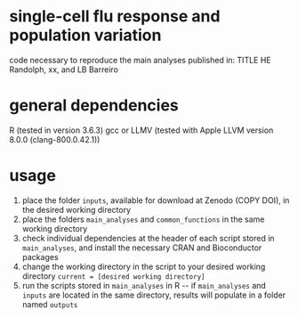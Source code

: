 # single-cell flu response and population variation
code necessary to reproduce the main analyses published in:
TITLE
HE Randolph, xx, and LB Barreiro

# general dependencies
R (tested in version 3.6.3)
gcc or LLMV (tested with Apple LLVM version 8.0.0 (clang-800.0.42.1))

# usage
1. place the folder `inputs`, available for download at Zenodo (COPY DOI), in the desired working directory
2. place the folders `main_analyses` and `common_functions` in the same working directory
3. check individual dependencies at the header of each script stored in `main_analyses`, and install the necessary CRAN and Bioconductor packages
4. change the working directory in the script to your desired working directory
```current = [desired working directory]```
5. run the scripts stored in `main_analyses` in R -- if `main_analyses` and `inputs` are located in the same directory, results will populate in a folder named `outputs`
